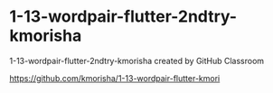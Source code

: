 # 1-13-wordpair-flutter-2ndtry-kmorisha
1-13-wordpair-flutter-2ndtry-kmorisha created by GitHub Classroom

https://github.com/kmorisha/1-13-wordpair-flutter-kmori
